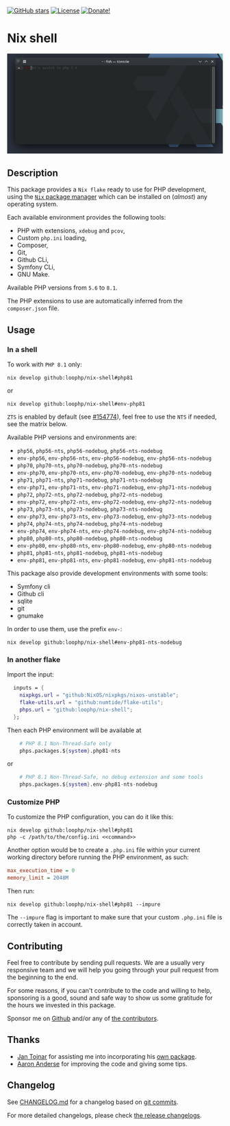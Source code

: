 [![GitHub stars][github stars]][1]
 [![License][license]][1]
 [![Donate!][donate github]][5]

# Nix shell

![Tutorial](./docs/readme.gif "Tutorial")

## Description

This package provides a `Nix flake` ready to use
for PHP development, using the [`Nix` package manager][50]
which can be installed on (*almost*) any operating system.

Each available environment provides the following tools:

* PHP with extensions, `xdebug` and `pcov`,
* Custom `php.ini` loading,
* Composer,
* Git,
* Github CLi,
* Symfony CLi,
* GNU Make.

Available PHP versions from `5.6` to `8.1`.

The PHP extensions to use are automatically inferred
from the `composer.json` file.

## Usage

### In a shell

To work with `PHP 8.1` only:

```shell
nix develop github:loophp/nix-shell#php81
```
or

```shell
nix develop github:loophp/nix-shell#env-php81
```

`ZTS` is enabled by default (see [#154774](https://github.com/NixOS/nixpkgs/issues/154774)),
feel free to use the `NTS` if needed, see the matrix below.

Available PHP versions and environments are:

* `php56`, `php56-nts`, `php56-nodebug`, `php56-nts-nodebug`
* `env-php56`, `env-php56-nts`, `env-php56-nodebug`, `env-php56-nts-nodebug`
* `php70`, `php70-nts`, `php70-nodebug`, `php70-nts-nodebug`
* `env-php70`, `env-php70-nts`, `env-php70-nodebug`, `env-php70-nts-nodebug`
* `php71`, `php71-nts`, `php71-nodebug`, `php71-nts-nodebug`
* `env-php71`, `env-php71-nts`, `env-php71-nodebug`, `env-php71-nts-nodebug`
* `php72`, `php72-nts`, `php72-nodebug`, `php72-nts-nodebug`
* `env-php72`, `env-php72-nts`, `env-php72-nodebug`, `env-php72-nts-nodebug`
* `php73`, `php73-nts`, `php73-nodebug`, `php73-nts-nodebug`
* `env-php73`, `env-php73-nts`, `env-php73-nodebug`, `env-php73-nts-nodebug`
* `php74`, `php74-nts`, `php74-nodebug`, `php74-nts-nodebug`
* `env-php74`, `env-php74-nts`, `env-php74-nodebug`, `env-php74-nts-nodebug`
* `php80`, `php80-nts`, `php80-nodebug`, `php80-nts-nodebug`
* `env-php80`, `env-php80-nts`, `env-php80-nodebug`, `env-php80-nts-nodebug`
* `php81`, `php81-nts`, `php81-nodebug`, `php81-nts-nodebug`
* `env-php81`, `env-php81-nts`, `env-php81-nodebug`, `env-php81-nts-nodebug`

This package also provide development environments with some tools:

- Symfony cli
- Github cli
- sqlite
- git
- gnumake

In order to use them, use the prefix `env-`:

```shell
nix develop github:loophp/nix-shell#env-php81-nts-nodebug
```

### In another flake

Import the input:

```nix
  inputs = {
    nixpkgs.url = "github:NixOS/nixpkgs/nixos-unstable";
    flake-utils.url = "github:numtide/flake-utils";
    phps.url = "github:loophp/nix-shell";
  };
```

Then each PHP environment will be available at

```nix
    # PHP 8.1 Non-Thread-Safe only
    phps.packages.${system}.php81-nts
```

or

```nix
    # PHP 8.1 Non-Thread-Safe, no debug extension and some tools
    phps.packages.${system}.env-php81-nts-nodebug
```

### Customize PHP

To customize the PHP configuration, you can do it like this:

```shell
nix develop github:loophp/nix-shell#php81
php -c /path/to/the/config.ini <<command>>
```

Another option would be to create a `.php.ini` file within your
current working directory before running the PHP environment,
as such:

```ini
max_execution_time = 0
memory_limit = 2048M
```

Then run:


```shell
nix develop github:loophp/nix-shell#php81 --impure
```

The `--impure` flag is important to make sure that your custom
`.php.ini` file is correctly taken in account.

## Contributing

Feel free to contribute by sending pull requests. We are a
usually very responsive team and we will help you going
through your pull request from the beginning to the end.

For some reasons, if you can't contribute to the code and
willing to help, sponsoring is a good, sound and safe way
to show us some gratitude for the hours we invested in this
package.

Sponsor me on [Github][5] and/or any of [the contributors][6].

## Thanks

* [Jan Tojnar][47] for assisting me into incorporating his [own package][48].
* [Aaron Anderse][52] for improving the code and giving some tips.

## Changelog

See [CHANGELOG.md][43] for a changelog based on [git commits][44].

For more detailed changelogs, please check [the release changelogs][45].

[1]: https://packagist.org/packages/loophp/nix-shell
[latest stable version]: https://img.shields.io/packagist/v/loophp/nix-shell.svg?style=flat-square
[github stars]: https://img.shields.io/github/stars/loophp/nix-shell.svg?style=flat-square
[total downloads]: https://img.shields.io/packagist/dt/loophp/nix-shell.svg?style=flat-square
[github workflow status]: https://img.shields.io/github/workflow/status/loophp/nix-shell/Unit%20tests?style=flat-square
[code quality]: https://img.shields.io/scrutinizer/quality/g/loophp/nix-shell/master.svg?style=flat-square
[3]: https://scrutinizer-ci.com/g/loophp/nix-shell/?branch=master
[type coverage]: https://img.shields.io/badge/dynamic/json?style=flat-square&color=color&label=Type%20coverage&query=message&url=https%3A%2F%2Fshepherd.dev%2Fgithub%2Floophp%2Fcollection%2Fcoverage
[4]: https://shepherd.dev/github/loophp/nix-shell
[code coverage]: https://img.shields.io/scrutinizer/coverage/g/loophp/nix-shell/master.svg?style=flat-square
[license]: https://img.shields.io/packagist/l/loophp/nix-shell.svg?style=flat-square
[donate github]: https://img.shields.io/badge/Sponsor-Github-brightgreen.svg?style=flat-square
[donate paypal]: https://img.shields.io/badge/Sponsor-Paypal-brightgreen.svg?style=flat-square
[34]: https://github.com/loophp/nix-shell/issues
[2]: https://github.com/loophp/nix-shell/actions
[35]: http://www.phpspec.net/
[36]: https://github.com/phpro/grumphp
[37]: https://github.com/infection/infection
[38]: https://github.com/phpstan/phpstan
[39]: https://github.com/vimeo/psalm
[5]: https://github.com/sponsors/drupol
[6]: https://github.com/loophp/nix-shell/graphs/contributors
[43]: https://github.com/loophp/nix-shell/blob/master/CHANGELOG.md
[44]: https://github.com/loophp/nix-shell/commits/master
[45]: https://github.com/loophp/nix-shell/releases
[46]: https://nixos.org/guides/nix-pills/developing-with-nix-shell.html
[47]: https://github.com/jtojnar
[48]: https://github.com/fossar/nix-phps
[50]: https://nixos.org/download.html
[52]: https://github.com/aanderse